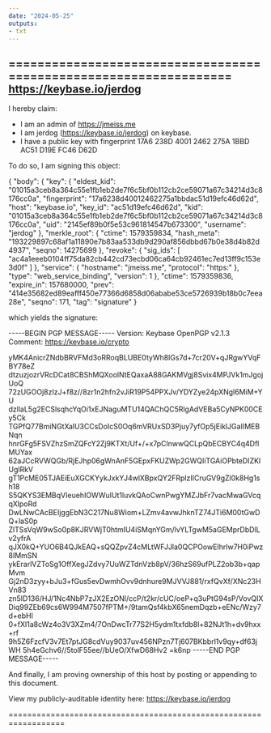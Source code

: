 ```yaml
---
date: "2024-05-25"
outputs:
- txt
---
```


==================================================================
https://keybase.io/jerdog
--------------------------------------------------------------------

I hereby claim:

  * I am an admin of https://jmeiss.me
  * I am jerdog (https://keybase.io/jerdog) on keybase.
  * I have a public key with fingerprint 17A6 238D 4001 2462 275A  1BBD AC51 D19E FC46 D62D

To do so, I am signing this object:

{
  "body": {
    "key": {
      "eldest_kid": "01015a3ceb8a364c55e1fb1eb2de7f6c5bf0b112cb2ce59071a67c34214d3c8176cc0a",
      "fingerprint": "17a6238d40012462275a1bbdac51d19efc46d62d",
      "host": "keybase.io",
      "key_id": "ac51d19efc46d62d",
      "kid": "01015a3ceb8a364c55e1fb1eb2de7f6c5bf0b112cb2ce59071a67c34214d3c8176cc0a",
      "uid": "2145ef89b0f5e53c961814547b673300",
      "username": "jerdog"
    },
    "merkle_root": {
      "ctime": 1579359834,
      "hash_meta": "193229897c68af1a11890e7b83aa533db9d290af856dbbd67b0e38d4b82d4937",
      "seqno": 14275699
    },
    "revoke": {
      "sig_ids": [
        "ac4a1eeeb0104ff75da82cb442cd73ecbd06ca64cb92461ec7ed13ff9c153e3d0f"
      ]
    },
    "service": {
      "hostname": "jmeiss.me",
      "protocol": "https:"
    },
    "type": "web_service_binding",
    "version": 1
  },
  "ctime": 1579359836,
  "expire_in": 157680000,
  "prev": "414e35682ed89eafff450e77366d6858d06ababe53ce5726939b18b0c7eea28e",
  "seqno": 171,
  "tag": "signature"
}

which yields the signature:

-----BEGIN PGP MESSAGE-----
Version: Keybase OpenPGP v2.1.3
Comment: https://keybase.io/crypto

yMK4AnicrZNdbBRVFMd3oRRoqBLUBE0tyWh8IGs7d+7cr20V+qJRgwYVqFBY78eZ
dtzuzjozrVRcDCat8CBShMQXoolNtEQaxaA88GAKMVgj8Svix4MPJVk1mJgojUoQ
72zUGOOj8zIzJ+f8z//8zr1n2hfn2vJiR19P54PPXJv/YDYZye24pXNgl6MiM+YU
dzllaL5g2ECSlsqhcYqOi1xEJNaguMTU14QAChQC5RlgAdVEBa5CyNPK00CEy5Ck
TGPfQ77BmiNGtXalU3CCsDoIcS0Oq6mVRUxSD3Pjuy7yfOp5jEiklJGaIIMEBNqn
hnrGFg5FSVZhzSmZQFcY2Zj9KTXt/Uf+/+x7pClnwwQCLpQbECBYC4q4DflMUYax
62aJCcRVWQGb/RjEJhp06gWnAnF5GEpxFKUZWp2GWQIiTGAiOPbteDIZKlUglRkV
gT1PcME05TJAEiEuXGCKYykJxkYJ4wlXBpxQY2FRplzIICruGV9gZl0k8Hg1sh18
S5QKYS3EMBqVIeuehIOWWuIUt1luvkQAoCwnPwgYMZJbFr7vacMwaGVcqqXlpoRd
DwLNwCAcBEIjggEbN3C217Nu8Wiom+LZmv4avwJhknTZ74JTi6M00tGwDQ+laS0p
ZlTSsVqW9wSo0p8KJRVWjT0htmIU4iSMqnYGm/lvYLTgwM5aGEMprDbDlLv2yfrA
qJX0kQ+YUO6B4QJkEAQ+sQQZpvZ4cMLtWFJJla0QCPOowEIhrlw7H0iPwz8IMmSN
ykErarlVZToSg1OffXegJZdvy7UuWZTdnVzb8pV/36hzS69ufPLZ2ob3b+qapMvm
Gj2nD3zyy+bJu3+fGus5evDwmhOvv9dnhure9MJVVJ881/rxfQvXf/XNc23HVn83
zn5ID136/HJ/1Nc4NbP7zJX2EzONl/ccP/t2kr/cUC/oeP+q3uPtG94sP/VovQIX
Diq99ZEb69cs6W994M7507fPTM+/9tamQsf4kbX65nemDqzb+eENc/Wzy7d+ebHl
0+fXl1a8cWz4o3V3XZm4/7OnDwcTr77S2H5ydm1txfdb8l+82NJt1h+dv9hxx+rf
9h5Z6FzcfV3v7Et7ptJG8cdVuy9037uv456NPzn7Tj607BKbbrl1v9qy+df63jWH
5h4eGchv6//5tolF55ee//bUeO/XfwD68Hv2
=k6np
-----END PGP MESSAGE-----

And finally, I am proving ownership of this host by posting or
appending to this document.

View my publicly-auditable identity here: https://keybase.io/jerdog

==================================================================
